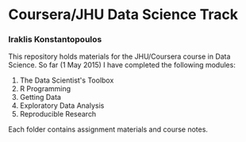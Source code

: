 # Coursera/JHU Data Science Track

### Iraklis Konstantopoulos

This repository holds materials for the JHU/Coursera course in Data Science. So far (1 May 2015) I have completed the following modules: 

1. The Data Scientist's Toolbox
2. R Programming
3. Getting Data
4. Exploratory Data Analysis
5. Reproducible Research

Each folder contains assignment materials and course notes. 